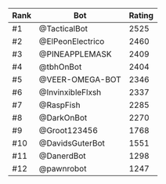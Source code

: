 Rank|Bot|Rating
---|---|---
#1|@TacticalBot|2525
#2|@ElPeonElectrico|2460
#3|@PINEAPPLEMASK|2409
#4|@tbhOnBot|2404
#5|@VEER-OMEGA-BOT|2346
#6|@InvinxibleFlxsh|2337
#7|@RaspFish|2285
#8|@DarkOnBot|2270
#9|@Groot123456|1768
#10|@DavidsGuterBot|1551
#11|@DanerdBot|1298
#12|@pawnrobot|1247
